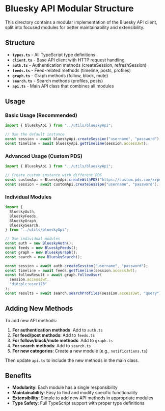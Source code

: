 # Bluesky API Modular Structure

This directory contains a modular implementation of the Bluesky API client, split into focused modules for better maintainability and extensibility.

## Structure

- **`types.ts`** - All TypeScript type definitions
- **`client.ts`** - Base API client with HTTP request handling
- **`auth.ts`** - Authentication methods (createSession, refreshSession)
- **`feeds.ts`** - Feed-related methods (timeline, posts, profiles)
- **`graph.ts`** - Graph methods (follow, block, mute)
- **`search.ts`** - Search methods (profiles, posts)
- **`api.ts`** - Main API class that combines all modules

## Usage

### Basic Usage (Recommended)

```typescript
import { blueskyApi } from "../utils/blueskyApi";

// Use the default instance
const session = await blueskyApi.createSession("username", "password");
const timeline = await blueskyApi.getTimeline(session.accessJwt);
```

### Advanced Usage (Custom PDS)

```typescript
import { BlueskyApi } from "../utils/blueskyApi";

// Create custom instance with different PDS
const customApi = BlueskyApi.createWithPDS("https://custom.pds.com/xrpc");
const session = await customApi.createSession("username", "password");
```

### Individual Modules

```typescript
import {
  BlueskyAuth,
  BlueskyFeeds,
  BlueskyGraph,
  BlueskySearch,
} from "../utils/blueskyApi";

// Use individual modules
const auth = new BlueskyAuth();
const feeds = new BlueskyFeeds();
const graph = new BlueskyGraph();
const search = new BlueskySearch();

const session = await auth.createSession("username", "password");
const timeline = await feeds.getTimeline(session.accessJwt);
const followResult = await graph.followUser(
  session.accessJwt,
  "did:plc:user123"
);
const results = await search.searchProfiles(session.accessJwt, "query");
```

## Adding New Methods

To add new API methods:

1. **For authentication methods**: Add to `auth.ts`
2. **For feed/post methods**: Add to `feeds.ts`
3. **For follow/block/mute methods**: Add to `graph.ts`
4. **For search methods**: Add to `search.ts`
5. **For new categories**: Create a new module (e.g., `notifications.ts`)

Then update `api.ts` to include the new methods in the main class.

## Benefits

- **Modularity**: Each module has a single responsibility
- **Maintainability**: Easy to find and modify specific functionality
- **Extensibility**: Simple to add new API methods in appropriate modules
- **Type Safety**: Full TypeScript support with proper type definitions
